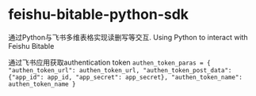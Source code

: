 # feishu-bitable-python-sdk
通过Python与飞书多维表格实现读删写等交互. Using Python to interact with Feishu Bitable

通过飞书应用获取authentication token
`authen_token_paras = {
    "authen_token_url": authen_token_url,
    "authen_token_post_data": {"app_id": app_id,
                                 "app_secret": app_secret},
    "authen_token_name": authen_token_name
}`

